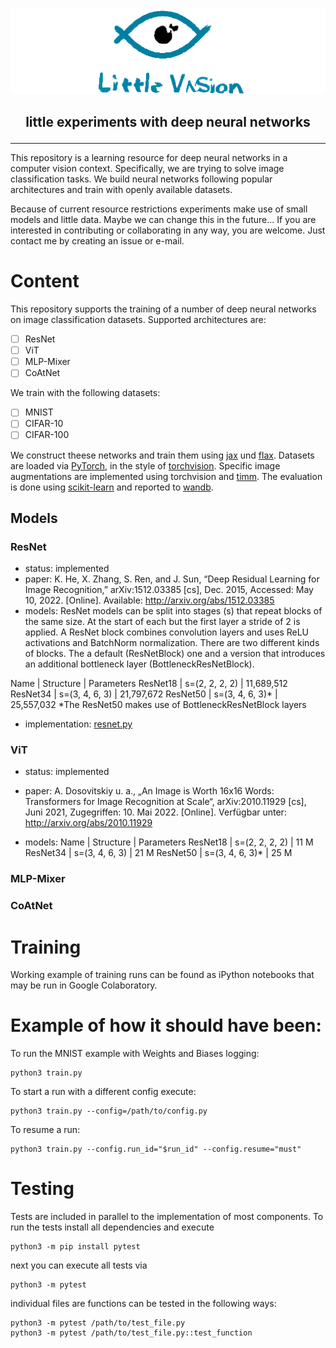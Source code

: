 <p align="center">
    <br>
      <img src="https://raw.githubusercontent.com/1ucky40nc3/little_vision/main/assets/logo.png" width="600"/>
    <br>
</p>
<h2 align="center">
  <p>little experiments with deep neural networks</p>
</h2>

---

This repository is a learning resource for deep neural networks in a computer vision context. Specifically, we are trying to solve image classification tasks. We build neural networks following popular architectures and train with openly available datasets. 

Because of current resource restrictions experiments make use of small models and little data. Maybe we can change this in the future... If you are interested in contributing or collaborating in any way, you are welcome. Just contact me by creating an issue or e-mail.


# Content
This repository supports the training of a number of deep neural networks on image classification datasets.
Supported architectures are:
- [ ] ResNet
- [ ] ViT
- [ ] MLP-Mixer
- [ ] CoAtNet

We train with the following datasets:
- [ ] MNIST
- [ ] CIFAR-10
- [ ] CIFAR-100

We construct theese networks and train them using [jax](https://github.com/google/jax) und [flax](https://github.com/google/flax). Datasets are loaded via [PyTorch](https://github.com/pytorch/pytorch), in the style of [torchvision](https://github.com/pytorch/vision). Specific image augmentations are implemented using torchvision and [timm](https://github.com/rwightman/pytorch-image-models). The evaluation is done using [scikit-learn](https://github.com/scikit-learn/scikit-learn) and reported to [wandb](https://wandb.ai/site).

## Models
### ResNet
- status: implemented
- paper: K. He, X. Zhang, S. Ren, and J. Sun, “Deep Residual Learning for Image Recognition,” arXiv:1512.03385 [cs], Dec. 2015, Accessed: May 10, 2022. [Online]. Available: http://arxiv.org/abs/1512.03385
- models:
ResNet models can be split into stages (s) that repeat blocks of the same size. At the start of each but the first layer a stride of 2 is applied. A ResNet block combines convolution layers and uses ReLU activations and BatchNorm normalization.
There are two different kinds of blocks. The a default (ResNetBlock) one and a version that introduces an additional bottleneck layer (BottleneckResNetBlock).

Name | Structure | Parameters
ResNet18 | s=(2, 2, 2, 2) | 11,689,512
ResNet34 | s=(3, 4, 6, 3) | 21,797,672
ResNet50 | s=(3, 4, 6, 3)* | 25,557,032
*The ResNet50 makes use of BottleneckResNetBlock layers
- implementation: [resnet.py](little_vision/models/resnet.py)

### ViT
- status: implemented
- paper: A. Dosovitskiy u. a., „An Image is Worth 16x16 Words: Transformers for Image Recognition at Scale“, arXiv:2010.11929 [cs], Juni 2021, Zugegriffen: 10. Mai 2022. [Online]. Verfügbar unter: http://arxiv.org/abs/2010.11929

- models:
Name | Structure | Parameters
ResNet18 | s=(2, 2, 2, 2) | 11 M
ResNet34 | s=(3, 4, 6, 3) | 21 M
ResNet50 | s=(3, 4, 6, 3)* | 25 M
### MLP-Mixer
### CoAtNet



# Training
Working example of training runs can be found as
iPython notebooks that may be run in Google Colaboratory.


# Example of how it should have been: 
To run the MNIST example with Weights and Biases logging:
```
python3 train.py
```
To start a run with a different config execute:
```
python3 train.py --config=/path/to/config.py
```

To resume a run:
```
python3 train.py --config.run_id="$run_id" --config.resume="must"
```

# Testing
Tests are included in parallel to the implementation of most components.
To run the tests install all dependencies and execute
```
python3 -m pip install pytest
```
next you can execute all tests via
```
python3 -m pytest
```
individual files are functions can be tested in the following ways:
```
python3 -m pytest /path/to/test_file.py
python3 -m pytest /path/to/test_file.py::test_function
```
